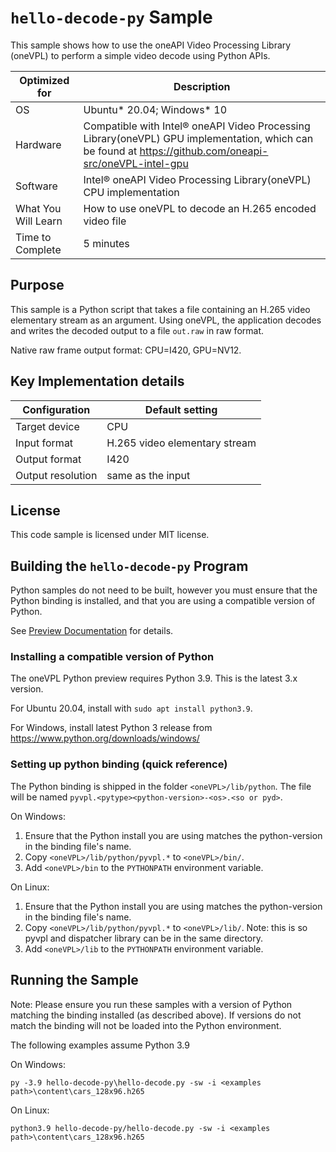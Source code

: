 # `hello-decode-py` Sample

This sample shows how to use the oneAPI Video Processing Library (oneVPL) to
perform a simple video decode using Python APIs.

| Optimized for    | Description
|----------------- | ----------------------------------------
| OS               | Ubuntu* 20.04; Windows* 10
| Hardware         | Compatible with Intel® oneAPI Video Processing Library(oneVPL) GPU implementation, which can be found at https://github.com/oneapi-src/oneVPL-intel-gpu 
| Software         | Intel® oneAPI Video Processing Library(oneVPL) CPU implementation
| What You Will Learn | How to use oneVPL to decode an H.265 encoded video file
| Time to Complete | 5 minutes


## Purpose

This sample is a Python script that takes a file containing an H.265
video elementary stream as an argument. Using oneVPL, the application decodes 
and writes the decoded output to a file `out.raw` in raw format.

Native raw frame output format: CPU=I420, GPU=NV12.

## Key Implementation details

| Configuration     | Default setting
| ----------------- | ----------------------------------
| Target device     | CPU
| Input format      | H.265 video elementary stream
| Output format     | I420
| Output resolution | same as the input


## License

This code sample is licensed under MIT license.


## Building the `hello-decode-py` Program

Python samples do not need to be built, however you must ensure that the
Python binding is installed, and that you are using a compatible version of Python.

See [Preview Documentation](https://software.intel.com/content/www/us/en/develop/articles/onevpl-preview-examples.html)
for details.

### Installing a compatible version of Python
The oneVPL Python preview requires Python 3.9.   This is the latest 3.x version.

For Ubuntu 20.04, install with ``sudo apt install python3.9``.

For Windows, install latest Python 3 release from https://www.python.org/downloads/windows/


### Setting up python binding (quick reference)

The Python binding is shipped in the folder ``<oneVPL>/lib/python``. The file will be
named ``pyvpl.<pytype><python-version>-<os>.<so or pyd>``.

On Windows:

1. Ensure that the Python install you are using matches the python-version in the binding file's name.
2. Copy ``<oneVPL>/lib/python/pyvpl.*`` to ``<oneVPL>/bin/``.
3. Add ``<oneVPL>/bin`` to the ``PYTHONPATH`` environment variable.

On Linux:

1. Ensure that the Python install you are using matches the python-version in the binding file's name.
2. Copy ``<oneVPL>/lib/python/pyvpl.*`` to ``<oneVPL>/lib/``.  Note: this is so pyvpl and dispatcher library can be in the same directory.
3. Add ``<oneVPL>/lib`` to the ``PYTHONPATH`` environment variable.  

## Running the Sample

Note: Please ensure you run these samples with a version of Python matching the binding installed (as described above).
If versions do not match the binding will not be loaded into the Python environment.

The following examples assume Python 3.9

On Windows:

```
py -3.9 hello-decode-py\hello-decode.py -sw -i <examples path>\content\cars_128x96.h265
```

On Linux:

```
python3.9 hello-decode-py/hello-decode.py -sw -i <examples path>\content\cars_128x96.h265
```

